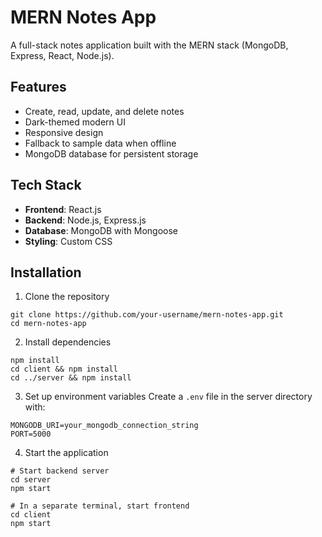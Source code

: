 # MERN Notes App

A full-stack notes application built with the MERN stack (MongoDB, Express, React, Node.js).

## Features

- Create, read, update, and delete notes
- Dark-themed modern UI
- Responsive design
- Fallback to sample data when offline
- MongoDB database for persistent storage

## Tech Stack

- **Frontend**: React.js
- **Backend**: Node.js, Express.js
- **Database**: MongoDB with Mongoose
- **Styling**: Custom CSS

## Installation

1. Clone the repository

```
git clone https://github.com/your-username/mern-notes-app.git
cd mern-notes-app
```

2. Install dependencies

```
npm install
cd client && npm install
cd ../server && npm install
```

3. Set up environment variables
   Create a `.env` file in the server directory with:

```
MONGODB_URI=your_mongodb_connection_string
PORT=5000
```

4. Start the application

```
# Start backend server
cd server
npm start

# In a separate terminal, start frontend
cd client
npm start
```
